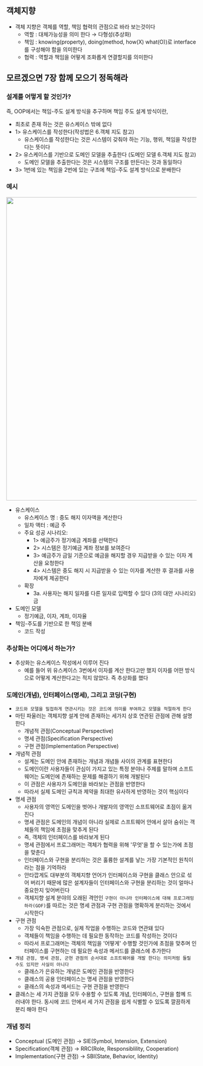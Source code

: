 ## 객체지향

- 객체 지향은 객체를 역할, 책임 협력의 관점으로 바라 보는것이다
    - 역할 : 대체가능성을 의미 한다 &rarr; 다형성(추상화)
    - 책임 : knowing(property), doing(method, how(X) what(O))로 interface를 구성해야 함을 의미한다
    - 협력 : 역할과 책임을 어떻게 조화롭게 연결할지를 의미한다

## 모르겠으면 7장 함께 모으기 정독해라

### 설계를 어떻게 할 것인가?

즉, OOP에서는 책임-주도 설계 방식을 추구하며 책임 주도 설계 방식이란,

- 최초로 존재 하는 것은 유스케이스 밖에 없다
- 1> 유스케이스를 작성한다(작성법은 6.객체 지도 참고)
    - 유스케이스를 작성한다는 것은 시스템이 갖춰야 하는 기능, 행위, 책임을 작성한다는 뜻이다
- 2> 유스케이스를 기반으로 도메인 모델을 추출한다 (도메인 모델 6.객체 지도 참고)
    - 도메인 모델을 추출한다는 것은 시스템의 구조를 만든다는 것과 동일하다
- 3> 1번에 있는 책임을 2번에 있는 구조에 책임-주도 설계 방식으로 분배한다

### 예시

<img src = "./IMG_5646.jpg" width = "900" height = "800">

- 유스케이스
    - 유스케이스 명 : 중도 해지 이자액을 계산한다
    - 일차 액터 : 예금 주
    - 주요 성공 시나리오:
        - 1> 예금주가 정기예금 계좌를 선택한다
        - 2> 시스템은 정기예금 계좌 정보를 보여준다
        - 3> 예금주가 금일 기준으로 예금을 해지할 경우 지급받을 수 있는 이자 계산을 요청한다
        - 4> 시스템은 중도 해지 시 지급받을 수 있는 이자를 계산한 후 결과를 사용자에게 제공한다
    - 확장
        - 3a. 사용자는 해지 일자를 다른 일자로 입력할 수 있다 (3의 대안 시나리오)금
- 도메인 모델
    - 정기예금, 이자, 계좌, 이자율
- 책임-주도를 기반으로 한 책임 분배
    - 코드 작성

### 추상화는 어디에서 하는가?

- 추상화는 유스케이스 작성에서 이루어 진다
    - 예를 들어 위 유스케이스 3번에서 이자를 계산 한다고만 했지 이자를 어떤 방식으로 어떻게 계산한다고는 적지 않았다. 즉 추상화를 했다

### 도메인(개념), 인터페이스(명세), 그리고 코딩(구현)

- `코드와 모델을 밀접하게 연관시키는 것은 코드에 의미를 부여하고 모델을 적절하게 한다`
- 마틴 파울러는 객체지향 설계 안에 존재하는 세가지 상호 연관된 관점에 관해 설명한다
    - 개념적 관점(Conceptual Perspective)
    - 명세 관점(Specification Perspective)
    - 구현 관점(Implementation Perspective)
- 개념적 관점
    - 설계는 도메인 안에 존재하는 개념과 개념들 사이의 관계를 표현한다
    - 도메인이란 사용자들이 관심이 가지고 있는 특정 분야나 주제를 말하며 소프트웨어는 도메인에 존재하는 문제를 해결하기 위해 개발된다
    - 이 관점은 사용자가 도메인을 바라보는 관점을 반영한다
    - 따라서 실제 도메인 규칙과 제약을 최대한 유사하게 반영하는 것이 핵심이다
- 명세 관점
    - 사용자의 영역인 도메인을 벗어나 개발자의 영역인 소프트웨어로 초점이 옮겨진다
    - 명세 관점은 도메인의 개념이 아니라 실제로 스프트웨어 안에서 살아 숨쉬는 객체들의 책임에 초점을 맞추게 된다
    - 즉, 객체의 인터페이스를 바라보게 된다
    - 명세 관점에서 프로그래머는 객체가 협력을 위해 '무엇'을 할 수 있는가에 초점을 맞춘다
    - 인터페이스와 구현을 분리하는 것은 훌륭한 설계를 낳는 가장 기본적인 원칙이라는 점을 기억하라
    - 안타깝게도 대부분의 객체지향 언어가 인터페이스와 구현을 클래스 안으로 섞어 버리기 때문에 많은 설계자들이 인터페이스와 구현을 분리하는 것이 얼마나 중요한지 잊어버린다
    - 객체지향 설계 분야의 오래된 격언인 `구현이 아니라 인터페이스에 대해 프로그래밍 하라(GOF)`를 따르는 것은 명세 관점과 구현 관점을 명확하게 분리하는 것에서 시작한다
- 구현 관점
    - 가장 익숙한 관점으로, 실제 작업을 수행하는 코드와 연관돼 있다
    - 객체들이 책임을 수행하는 데 필요한 동작하는 코드를 작성하는 것이다
    - 따라서 프로그래머는 객체의 책임을 '어떻게' 수행할 것인가에 초점을 맞추며 인터페이스를 구현하는 데 필요한 속성과 메서드를 클래스에 추가한다
- `개념 관점, 명세 관점, 군현 관점의 순서대로 소프트웨어를 개발 한다는 의미처럼 들릴 수도 있지만 사실이 아니다`
    - 클래스가 은유하는 개념은 도메인 관점을 반영한다
    - 클래스의 공용 인터페이스는 명세 관점을 반영한다
    - 클래스의 속성과 메서드는 구현 관점을 반영한다
- 클래스는 세 가지 관점을 모두 수용할 수 있도록 개념, 인터페이스, 구현을 함꼐 드러내야 한다. 동시에 코드 안에서 세 가지 관점을 쉽게 식별할 수 있도록 깔끔하게 분리 해야 한다

### 개념 정리
- Conceptual (도메인 관점) -> SIE(Symbol, Intension, Extension)
- Specification(객체 관점) -> RRC(Role, Responsiblility, Cooperation)
- Implementation(구현 관점) -> SBI(State, Behavior, Identity)
 
